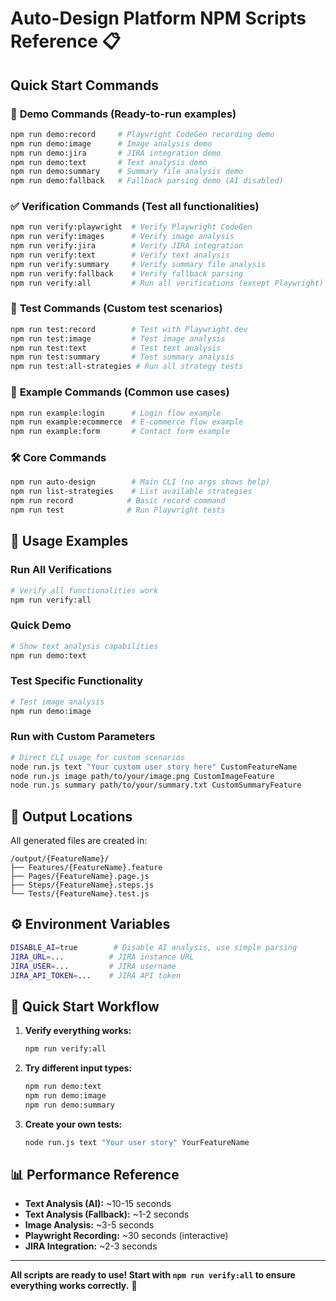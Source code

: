 # Auto-Design Platform NPM Scripts Reference 📋

## Quick Start Commands

### 🎯 **Demo Commands** (Ready-to-run examples)

```bash
npm run demo:record     # Playwright CodeGen recording demo
npm run demo:image      # Image analysis demo
npm run demo:jira       # JIRA integration demo
npm run demo:text       # Text analysis demo
npm run demo:summary    # Summary file analysis demo
npm run demo:fallback   # Fallback parsing demo (AI disabled)
```

### ✅ **Verification Commands** (Test all functionalities)

```bash
npm run verify:playwright  # Verify Playwright CodeGen
npm run verify:images      # Verify image analysis
npm run verify:jira        # Verify JIRA integration
npm run verify:text        # Verify text analysis
npm run verify:summary     # Verify summary file analysis
npm run verify:fallback    # Verify fallback parsing
npm run verify:all         # Run all verifications (except Playwright)
```

### 🧪 **Test Commands** (Custom test scenarios)

```bash
npm run test:record        # Test with Playwright.dev
npm run test:image         # Test image analysis
npm run test:text          # Test text analysis
npm run test:summary       # Test summary analysis
npm run test:all-strategies # Run all strategy tests
```

### 📝 **Example Commands** (Common use cases)

```bash
npm run example:login      # Login flow example
npm run example:ecommerce  # E-commerce flow example
npm run example:form       # Contact form example
```

### 🛠️ **Core Commands**

```bash
npm run auto-design        # Main CLI (no args shows help)
npm run list-strategies    # List available strategies
npm run record            # Basic record command
npm run test              # Run Playwright tests
```

## 🚀 **Usage Examples**

### Run All Verifications

```bash
# Verify all functionalities work
npm run verify:all
```

### Quick Demo

```bash
# Show text analysis capabilities
npm run demo:text
```

### Test Specific Functionality

```bash
# Test image analysis
npm run demo:image
```

### Run with Custom Parameters

```bash
# Direct CLI usage for custom scenarios
node run.js text "Your custom user story here" CustomFeatureName
node run.js image path/to/your/image.png CustomImageFeature
node run.js summary path/to/your/summary.txt CustomSummaryFeature
```

## 📁 **Output Locations**

All generated files are created in:

```
/output/{FeatureName}/
├── Features/{FeatureName}.feature
├── Pages/{FeatureName}.page.js
├── Steps/{FeatureName}.steps.js
└── Tests/{FeatureName}.test.js
```

## ⚙️ **Environment Variables**

```bash
DISABLE_AI=true        # Disable AI analysis, use simple parsing
JIRA_URL=...          # JIRA instance URL
JIRA_USER=...         # JIRA username
JIRA_API_TOKEN=...    # JIRA API token
```

## 🎯 **Quick Start Workflow**

1. **Verify everything works:**

   ```bash
   npm run verify:all
   ```

2. **Try different input types:**

   ```bash
   npm run demo:text
   npm run demo:image
   npm run demo:summary
   ```

3. **Create your own tests:**
   ```bash
   node run.js text "Your user story" YourFeatureName
   ```

## 📊 **Performance Reference**

- **Text Analysis (AI):** ~10-15 seconds
- **Text Analysis (Fallback):** ~1-2 seconds
- **Image Analysis:** ~3-5 seconds
- **Playwright Recording:** ~30 seconds (interactive)
- **JIRA Integration:** ~2-3 seconds

---

**All scripts are ready to use! Start with `npm run verify:all` to ensure everything works correctly.** 🎉
